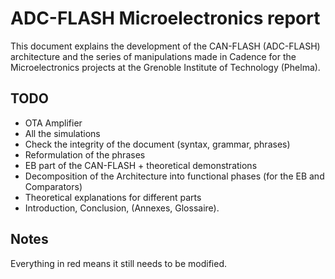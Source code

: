 # ADC-FLASH Microelectronics report

This document explains the development of the CAN-FLASH (ADC-FLASH) architecture
and the series of manipulations made in Cadence for the Microelectronics projects
at the Grenoble Institute of Technology (Phelma).

## TODO

- OTA Amplifier
- All the simulations
- Check the integrity of the document (syntax, grammar, phrases)
- Reformulation of the phrases
- EB part of the CAN-FLASH + theoretical demonstrations
- Decomposition of the Architecture into functional phases (for the EB and Comparators)
- Theoretical explanations for different parts
- Introduction, Conclusion, (Annexes, Glossaire).

## Notes
Everything in red means it still needs to be modified.
